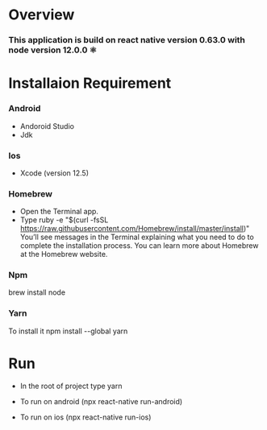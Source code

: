 # Overview

### This application is build on react native version 0.63.0 with node version 12.0.0 ⚛️

# Installaion Requirement

### Android

- Andoroid Studio
- Jdk

### Ios

- Xcode (version 12.5)

### Homebrew

- Open the Terminal app.
- Type ruby -e "\$(curl -fsSL https://raw.githubusercontent.com/Homebrew/install/master/install)" You’ll see messages in the Terminal explaining what you need to do to complete the installation process. You can learn more about Homebrew at the Homebrew website.

### Npm

brew install node

### Yarn

To install it npm install --global yarn

# Run

- In the root of project type yarn

- To run on android (npx react-native run-android)

- To run on ios (npx react-native run-ios)

